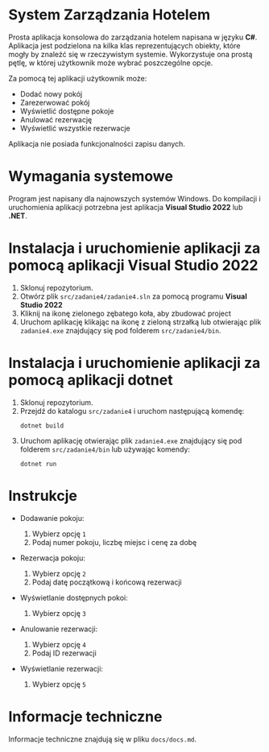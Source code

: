 # System Zarządzania Hotelem

Prosta aplikacja konsolowa do zarządzania hotelem napisana w języku **C#**.
Aplikacja jest podzielona na kilka klas reprezentujących obiekty, które mogły by znaleźć się
w rzeczywistym systemie. Wykorzystuje ona prostą pętlę, w której użytkownik może wybrać poszczególne opcje.

Za pomocą tej aplikacji użytkownik może:
- Dodać nowy pokój
- Zarezerwować pokój
- Wyświetlić dostępne pokoje
- Anulować rezerwację
- Wyświetlić wszystkie rezerwacje

Aplikacja nie posiada funkcjonalności zapisu danych.

# Wymagania systemowe

Program jest napisany dla najnowszych systemów Windows. Do kompilacji i uruchomienia aplikacji
potrzebna jest aplikacja **Visual Studio 2022** lub **.NET**.

# Instalacja i uruchomienie aplikacji za pomocą aplikacji **Visual Studio 2022**

1. Sklonuj repozytorium.
2. Otwórz plik `src/zadanie4/zadanie4.sln` za pomocą programu **Visual Studio 2022**
3. Kliknij na ikonę zielonego zębatego koła, aby zbudować project
4. Uruchom aplikację klikając na ikonę z zieloną strzałką lub otwierając plik `zadanie4.exe` znajdujący się pod folderem `src/zadanie4/bin`.

# Instalacja i uruchomienie aplikacji za pomocą aplikacji **dotnet**

1. Sklonuj repozytorium.
2. Przejdź do katalogu `src/zadanie4` i uruchom następującą komendę:
   ```
   dotnet build
   ```
4. Uruchom aplikację otwierając plik `zadanie4.exe` znajdujący się pod folderem `src/zadanie4/bin` lub używając komendy:
   ```
   dotnet run
   ```

# Instrukcje

- Dodawanie pokoju:
  1. Wybierz opcję `1`
  2. Podaj numer pokoju, liczbę miejsc i cenę za dobę

- Rezerwacja pokoju:
  1. Wybierz opcję `2`
  2. Podaj datę początkową i końcową rezerwacji

- Wyświetlanie dostępnych pokoi:
  1. Wybierz opcję `3`

- Anulowanie rezerwacji:
  1. Wybierz opcję `4`
  2. Podaj ID rezerwacji

- Wyświetlanie rezerwacji:
  1. Wybierz opcję `5`

# Informacje techniczne

Informacje techniczne znajdują się w pliku `docs/docs.md`.